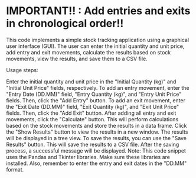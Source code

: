 # IMPORTANT!! : Add entries and exits in chronological order!!

This code implements a simple stock tracking application using a graphical user interface (GUI). The user can enter the initial quantity and unit price, add entry and exit movements, calculate the results based on stock movements, view the results, and save them to a CSV file.

Usage steps:

Enter the initial quantity and unit price in the "Initial Quantity (kg)" and "Initial Unit Price" fields, respectively.
To add an entry movement, enter the "Entry Date (DD.MM)" field, "Entry Quantity (kg)", and "Entry Unit Price" fields. Then, click the "Add Entry" button.
To add an exit movement, enter the "Exit Date (DD.MM)" field, "Exit Quantity (kg)", and "Exit Unit Price" fields. Then, click the "Add Exit" button.
After adding all entry and exit movements, click the "Calculate" button. This will perform calculations based on the stock movements and store the results in a data frame.
Click the "Show Results" button to view the results in a new window. The results will be displayed in a tree view.
To save the results, you can use the "Save Results" button. This will save the results to a CSV file. After the saving process, a successful message will be displayed.
Note: This code snippet uses the Pandas and Tkinter libraries. Make sure these libraries are installed. Also, remember to enter the entry and exit dates in the "DD.MM" format.
